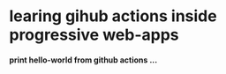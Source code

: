 # learing gihub actions inside progressive web-apps

#### print hello-world from github actions ...
